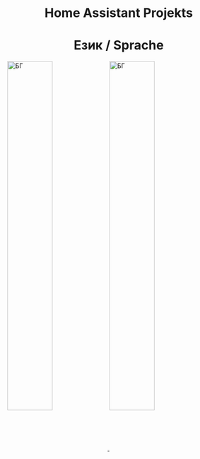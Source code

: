 <h1 align="center">Home Assistant Projekts</h1>
<h1 align="center">Език / Sprache</h1>

<a href="https://github.com/Bacard1/HomeAssistant-Bulgaria">
    <img align="center" src="https://github.com/user-attachments/assets/26621eb9-9565-460b-9856-dff82c4300c1" alt="БГ" width="45%" height="45%">
</a>

<a href="https://github.com/Bacard1/HomeAssistant-Bulgaria">
    <img align="center" src="https://github.com/user-attachments/assets/25a8830f-4676-4c3a-bb71-2ad4a4121649" alt="БГ" width="45%" height="45%">
</a>


